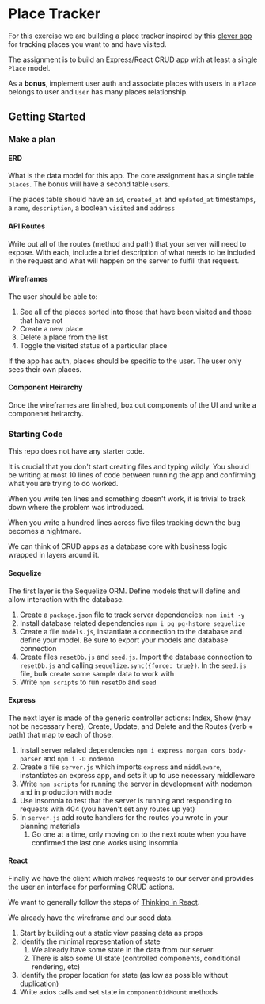 # Place Tracker

For this exercise we are building a place tracker inspired by this [clever app](https://itunes.apple.com/us/app/see-saw-map/id791643418?mt=8) for tracking places you want to and have visited.

The assignment is to build an Express/React CRUD app with at least a single `Place` model.

As a **bonus**, implement user auth and associate places with users in a `Place` belongs to user and `User` has many places relationship.

## Getting Started

### Make a plan

#### ERD

What is the data model for this app.
The core assignment has a single table `places`.
The bonus will have a second table `users`.

The places table should have an `id`, `created_at` and `updated_at` timestamps, a `name`, `description`, a boolean `visited` and `address`

#### API Routes

Write out all of the routes (method and path) that your server will need to expose.
With each, include a brief description of what needs to be included in the request and what will happen on the server to fulfill that request.

#### Wireframes

The user should be able to:

1. See all of the places sorted into those that have been visited and those that have not
2. Create a new place
3. Delete a place from the list
4. Toggle the visited status of a particular place

If the app has auth, places should be specific to the user. The user only sees their own places.

#### Component Heirarchy

Once the wireframes are finished, box out components of the UI and write a componenet heirarchy.

### Starting Code

This repo does not have any starter code.

It is crucial that you don't start creating files and typing wildly. 
You should be writing at most 10 lines of code between running the app and confirming what you are trying to do worked.

When you write ten lines and something doesn't work, it is trivial to track down where the problem was introduced.

When you write a hundred lines across five files tracking down the bug becomes a nightmare.

We can think of CRUD apps as a database core with business logic wrapped in layers around it.

#### Sequelize

The first layer is the Sequelize ORM.
Define models that will define and allow interaction with the database.

1. Create a `package.json` file to track server dependencies: `npm init -y`
2. Install database related dependencies `npm i pg pg-hstore sequelize`
3. Create a file `models.js`, instantiate a connection to the database and define your model. Be sure to export your models and database connection
4. Create files `resetDb.js` and `seed.js`. Import the database connection to `resetDb.js` and calling `sequelize.sync({force: true})`. In the `seed.js` file, bulk create some sample data to work with
5. Write `npm scripts` to run `resetDb` and `seed`

#### Express

The next layer is made of the generic controller actions: Index, Show (may not be necessary here), Create, Update, and Delete and the Routes (verb + path) that map to each of those.

1. Install server related dependencies `npm i express morgan cors body-parser` and `npm i -D nodemon`
2. Create a file `server.js` which imports `express` and `middleware`, instantiates an express app, and sets it up to use necessary middleware
3. Write `npm scripts` for running the server in development with nodemon and in production with node
4. Use insomnia to test that the server is running and responding to requests with 404 (you haven't set any routes up yet)
5. In `server.js` add route handlers for the routes you wrote in your planning materials
    1. Go one at a time, only moving on to the next route when you have confirmed the last one works using insomnia


#### React

Finally we have the client which makes requests to our server and provides the user an interface for performing CRUD actions.

We want to generally follow the steps of [Thinking in React](https://reactjs.org/docs/thinking-in-react.html).

We already have the wireframe and our seed data.

1. Start by building out a static view passing data as props
2. Identify the minimal representation of state
    1. We already have some state in the data from our server
    2. There is also some UI state (controlled components, conditional rendering, etc)
3. Identify the proper location for state (as low as possible without duplication)
4. Write axios calls and set state in `componentDidMount` methods

